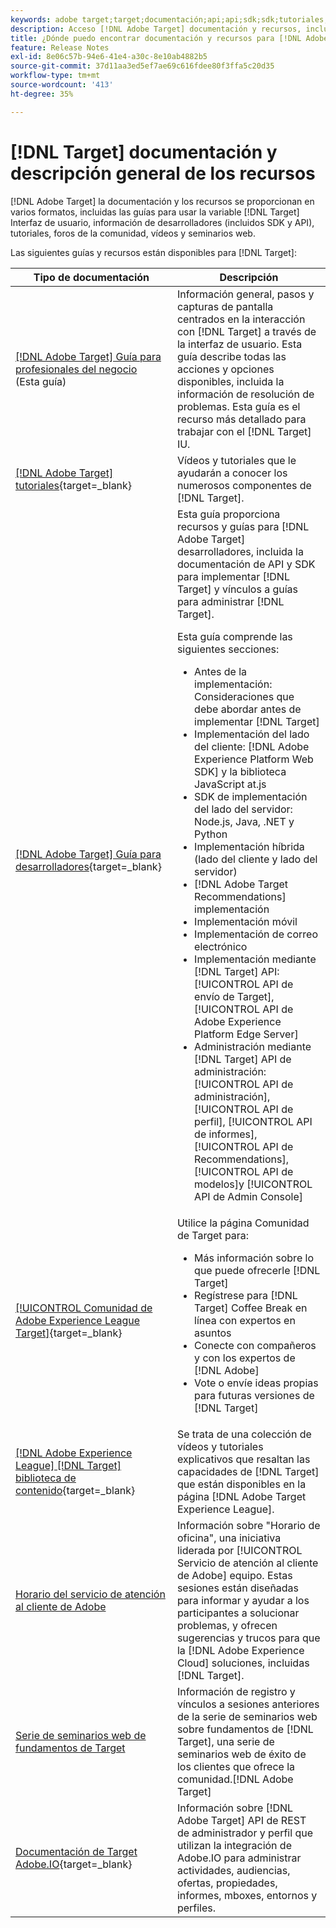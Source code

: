 ```yaml
---
keywords: adobe target;target;documentación;api;api;sdk;sdk;tutoriales;documento;documentación
description: Acceso [!DNL Adobe Target] documentación y recursos, incluida ayuda en línea, tutoriales, vídeos y documentación para desarrolladores (SDK, API y bibliotecas JavaScript).
title: ¿Dónde puedo encontrar documentación y recursos para [!DNL Adobe Target]?
feature: Release Notes
exl-id: 8e06c57b-94e6-41e4-a30c-8e10ab4882b5
source-git-commit: 37d11aa3ed5ef7ae69c616fdee80f3ffa5c20d35
workflow-type: tm+mt
source-wordcount: '413'
ht-degree: 35%

---
```


# [!DNL Target] documentación y descripción general de los recursos

[!DNL Adobe Target] la documentación y los recursos se proporcionan en varios formatos, incluidas las guías para usar la variable [!DNL Target] Interfaz de usuario, información de desarrolladores (incluidos SDK y API), tutoriales, foros de la comunidad, vídeos y seminarios web.

Las siguientes guías y recursos están disponibles para [!DNL Target]:

| Tipo de documentación | Descripción |
| --- | --- |
| [[!DNL Adobe Target] Guía para profesionales del negocio](/help/main/target-home.md)<br>(Esta guía) | Información general, pasos y capturas de pantalla centrados en la interacción con [!DNL Target] a través de la interfaz de usuario. Esta guía describe todas las acciones y opciones disponibles, incluida la información de resolución de problemas. Esta guía es el recurso más detallado para trabajar con el [!DNL Target] IU. |
| [[!DNL Adobe Target] tutoriales](https://experienceleague.adobe.com/docs/target-learn/tutorials/overview.html?lang=es){target=_blank} | Vídeos y tutoriales que le ayudarán a conocer los numerosos componentes de [!DNL Target]. |
| [[!DNL Adobe Target] Guía para desarrolladores](https://developer.adobe.com/target/){target=_blank} | Esta guía proporciona recursos y guías para [!DNL Adobe Target] desarrolladores, incluida la documentación de API y SDK para implementar [!DNL Target] y vínculos a guías para administrar [!DNL Target].<P>Esta guía comprende las siguientes secciones:<ul><li>Antes de la implementación: Consideraciones que debe abordar antes de implementar [!DNL Target]</li><li>Implementación del lado del cliente: [!DNL Adobe Experience Platform Web SDK] y la biblioteca JavaScript at.js</li><li>SDK de implementación del lado del servidor: Node.js, Java, .NET y Python</li><li>Implementación híbrida (lado del cliente y lado del servidor)</li><li>[!DNL Adobe Target Recommendations] implementación</li><li>Implementación móvil</li><li>Implementación de correo electrónico</li><li>Implementación mediante [!DNL Target] API: [!UICONTROL API de envío de Target], [!UICONTROL API de Adobe Experience Platform Edge Server]</li><li>Administración mediante [!DNL Target] API de administración: [!UICONTROL API de administración], [!UICONTROL API de perfil], [!UICONTROL API de informes], [!UICONTROL API de Recommendations], [!UICONTROL API de modelos]y [!UICONTROL API de Admin Console]</li></ul> |
| [[!UICONTROL Comunidad de Adobe Experience League Target]](https://experienceleaguecommunities.adobe.com/t5/adobe-target/ct-p/adobe-target-community?profile.language=es){target=_blank} | Utilice la página Comunidad de Target para:<ul><li>Más información sobre lo que puede ofrecerle [!DNL Target]</li><li>Regístrese para [!DNL Target] Coffee Break en línea con expertos en asuntos</li><li>Conecte con compañeros y con los expertos de [!DNL Adobe]</li><li>Vote o envíe ideas propias para futuras versiones de [!DNL Target] |
| [[!DNL Adobe Experience League] [!DNL Target] biblioteca de contenido](https://experienceleague.adobe.com/#recommended/solutions/target){target=_blank} | Se trata de una colección de vídeos y tutoriales explicativos que resaltan las capacidades de [!DNL Target] que están disponibles en la página [!DNL Adobe Target Experience League]. |
| [Horario del servicio de atención al cliente de Adobe](/help/main/cmp-resources-and-contact-information.md#concept_58EA30379D3B48C4848BA2A8C464A5B7) | Información sobre &quot;Horario de oficina&quot;, una iniciativa liderada por [!UICONTROL Servicio de atención al cliente de Adobe] equipo. Estas sesiones están diseñadas para informar y ayudar a los participantes a solucionar problemas, y ofrecen sugerencias y trucos para que la [!DNL Adobe Experience Cloud] soluciones, incluidas [!DNL Target]. |
| [Serie de seminarios web de fundamentos de Target](https://landing.adobe.com/acs/2018/na/adobe-target/registration.html) | Información de registro y vínculos a sesiones anteriores de la serie de seminarios web sobre fundamentos de [!DNL Target], una serie de seminarios web de éxito de los clientes que ofrece la comunidad.[!DNL Adobe Target] |
| [Documentación de Target Adobe.IO](https://developer.adobe.com/target/implementar/server-side/){target=_blank} | Información sobre [!DNL Adobe Target] API de REST de administrador y perfil que utilizan la integración de Adobe.IO para administrar actividades, audiencias, ofertas, propiedades, informes, mboxes, entornos y perfiles. |
